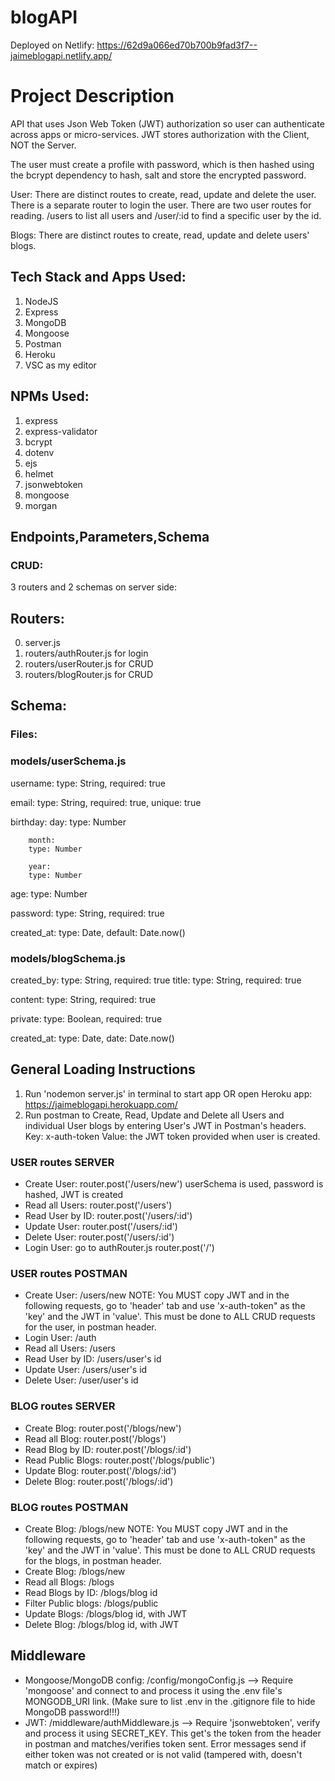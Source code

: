 # blogAPI

Deployed on Netlify:
https://62d9a066ed70b700b9fad3f7--jaimeblogapi.netlify.app/

# Project Description

API that uses Json Web Token (JWT) authorization so user can authenticate across apps or micro-services. JWT stores authorization with the Client, NOT the Server.

The user must create a profile with password, which is then hashed using the bcrypt dependency to hash, salt and store the encrypted password.

User:
There are distinct routes to create, read, update and delete the user. There is a separate router to login the user. There are two user routes for reading. /users to list all users and /user/:id to find a specific user by the id.

Blogs:
There are distinct routes to create, read, update and delete users' blogs.

## Tech Stack and Apps Used:

1. NodeJS
2. Express
3. MongoDB
4. Mongoose
5. Postman
7. Heroku
8. VSC as my editor

## NPMs Used:

1. express
2. express-validator
3. bcrypt
4. dotenv
5. ejs
6. helmet
7. jsonwebtoken
8. mongoose
9. morgan

## Endpoints,Parameters,Schema

### CRUD:

3 routers and 2 schemas on server side:

## Routers:

0. server.js
1. routers/authRouter.js for login
2. routers/userRouter.js for CRUD
3. routers/blogRouter.js for CRUD

## Schema:

### Files:

### models/userSchema.js

username:
type: String,
required: true

email:
type: String,
required: true,
unique: true

birthday:
day:
type: Number

        month:
        type: Number

        year:
        type: Number


age:
type: Number

password:
type: String,
required: true

created_at:
type: Date,
default: Date.now()

### models/blogSchema.js

created_by:
type: String,
required: true
title:
type: String,
required: true

content:
type: String,
required: true

private:
type: Boolean,
required: true

created_at:
type: Date,
date: Date.now()

## General Loading Instructions

1. Run 'nodemon server.js' in terminal to start app OR open Heroku app: https://jaimeblogapi.herokuapp.com/
2. Run postman to Create, Read, Update and Delete all Users and individual User blogs by entering User's JWT in Postman's headers. Key: x-auth-token Value: the JWT token provided when user is created.

### USER routes SERVER

- Create User: router.post('/users/new') userSchema is used, password is hashed, JWT is created
- Read all Users: router.post('/users')
- Read User by ID: router.post('/users/:id')
- Update User: router.post('/users/:id')
- Delete User: router.post('/users/:id')
- Login User: go to authRouter.js router.post('/')

### USER routes POSTMAN

- Create User: /users/new
  NOTE: You MUST copy JWT and in the following requests, go to 'header' tab and use 'x-auth-token" as the 'key' and the JWT in 'value'. This must be done to ALL CRUD requests for the user, in postman header.
- Login User: /auth
- Read all Users: /users
- Read User by ID: /users/user's id
- Update User: /users/user's id
- Delete User: /user/user's id

### BLOG routes SERVER

- Create Blog: router.post('/blogs/new')
- Read all Blog: router.post('/blogs')
- Read Blog by ID: router.post('/blogs/:id')
- Read Public Blogs: router.post('/blogs/public')
- Update Blog: router.post('/blogs/:id')
- Delete Blog: router.post('/blogs/:id')

### BLOG routes POSTMAN

- Create Blog: /blogs/new
  NOTE: You MUST copy JWT and in the following requests, go to 'header' tab and use 'x-auth-token" as the 'key' and the JWT in 'value'. This must be done to ALL CRUD requests for the blogs, in postman header.
- Create Blog: /blogs/new
- Read all Blogs: /blogs
- Read Blogs by ID: /blogs/blog id
- Filter Public blogs: /blogs/public
- Update Blogs: /blogs/blog id, with JWT
- Delete Blog: /blogs/blog id, with JWT

## Middleware

- Mongoose/MongoDB config: /config/mongoConfig.js --> Require 'mongoose' and connect to and process it using the .env file's MONGODB_URI link.
  (Make sure to list .env in the .gitignore file to hide MongoDB password!!!)
- JWT: /middleware/authMiddleware.js --> Require 'jsonwebtoken', verify and process it using SECRET_KEY.
  This get's the token from the header in postman and matches/verifies token sent. Error messages send if either token was not created or is not valid (tampered with, doesn't match or expires)
